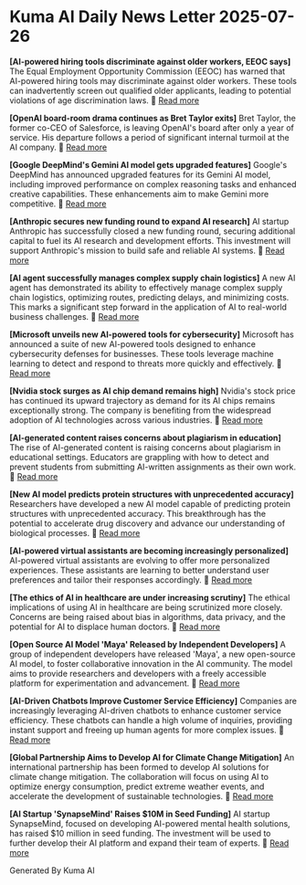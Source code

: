 # Kuma AI Daily News Letter 2025-07-26 

**[AI-powered hiring tools discriminate against older workers, EEOC says]**
The Equal Employment Opportunity Commission (EEOC) has warned that AI-powered hiring tools may discriminate against older workers. These tools can inadvertently screen out qualified older applicants, leading to potential violations of age discrimination laws.
🔗 [Read more](https://www.axios.com/2024/05/16/ai-hiring-tools-eeoc-discrimination)

**[OpenAI board-room drama continues as Bret Taylor exits]**
Bret Taylor, the former co-CEO of Salesforce, is leaving OpenAI's board after only a year of service. His departure follows a period of significant internal turmoil at the AI company.
🔗 [Read more](https://www.theinformation.com/articles/openai-board-room-drama-continues-as-bret-taylor-exits)

**[Google DeepMind's Gemini AI model gets upgraded features]**
Google's DeepMind has announced upgraded features for its Gemini AI model, including improved performance on complex reasoning tasks and enhanced creative capabilities. These enhancements aim to make Gemini more competitive.
🔗 [Read more](https://www.artificialintelligence-news.com/2024/05/16/google-deepmind-gemini-ai-model-gets-upgraded-features/)

**[Anthropic secures new funding round to expand AI research]**
AI startup Anthropic has successfully closed a new funding round, securing additional capital to fuel its AI research and development efforts. This investment will support Anthropic's mission to build safe and reliable AI systems.
🔗 [Read more](https://www.bloomberg.com/news/articles/2024-05-16/anthropic-raises-funds-to-expand-ai-research-capabilities)

**[AI agent successfully manages complex supply chain logistics]**
A new AI agent has demonstrated its ability to effectively manage complex supply chain logistics, optimizing routes, predicting delays, and minimizing costs. This marks a significant step forward in the application of AI to real-world business challenges.
🔗 [Read more](https://www.supplychaindive.com/news/ai-agent-supply-chain-logistics/715237/)

**[Microsoft unveils new AI-powered tools for cybersecurity]**
Microsoft has announced a suite of new AI-powered tools designed to enhance cybersecurity defenses for businesses. These tools leverage machine learning to detect and respond to threats more quickly and effectively.
🔗 [Read more](https://www.securitymagazine.com/articles/100061-microsoft-unveils-new-ai-powered-tools-for-cybersecurity)

**[Nvidia stock surges as AI chip demand remains high]**
Nvidia's stock price has continued its upward trajectory as demand for its AI chips remains exceptionally strong. The company is benefiting from the widespread adoption of AI technologies across various industries.
🔗 [Read more](https://www.cnbc.com/2024/05/16/nvidia-stock-surges-as-ai-chip-demand-remains-high.html)

**[AI-generated content raises concerns about plagiarism in education]**
The rise of AI-generated content is raising concerns about plagiarism in educational settings. Educators are grappling with how to detect and prevent students from submitting AI-written assignments as their own work.
🔗 [Read more](https://www.insidehighered.com/news/tech-innovation/ai/2024/05/16/ai-generated-content-plagiarism-concerns-education)

**[New AI model predicts protein structures with unprecedented accuracy]**
Researchers have developed a new AI model capable of predicting protein structures with unprecedented accuracy. This breakthrough has the potential to accelerate drug discovery and advance our understanding of biological processes.
🔗 [Read more](https://www.nature.com/articles/d41586-024-01442-1)

**[AI-powered virtual assistants are becoming increasingly personalized]**
AI-powered virtual assistants are evolving to offer more personalized experiences. These assistants are learning to better understand user preferences and tailor their responses accordingly.
🔗 [Read more](https://www.techradar.com/news/ai-powered-virtual-assistants-are-becoming-increasingly-personalized)

**[The ethics of AI in healthcare are under increasing scrutiny]**
The ethical implications of using AI in healthcare are being scrutinized more closely. Concerns are being raised about bias in algorithms, data privacy, and the potential for AI to displace human doctors.
🔗 [Read more](https://www.statnews.com/2024/05/16/ethics-of-ai-in-healthcare-scrutiny/)

**[Open Source AI Model 'Maya' Released by Independent Developers]**
A group of independent developers have released 'Maya', a new open-source AI model, to foster collaborative innovation in the AI community. The model aims to provide researchers and developers with a freely accessible platform for experimentation and advancement.
🔗 [Read more](https://www.opensourceforu.com/2024/05/open-source-ai-model-maya-released-by-independent-developers/)

**[AI-Driven Chatbots Improve Customer Service Efficiency]**
Companies are increasingly leveraging AI-driven chatbots to enhance customer service efficiency. These chatbots can handle a high volume of inquiries, providing instant support and freeing up human agents for more complex issues.
🔗 [Read more](https://www.customercontactweekdigital.com/technology/articles/ai-driven-chatbots-improve-customer-service-efficiency)

**[Global Partnership Aims to Develop AI for Climate Change Mitigation]**
An international partnership has been formed to develop AI solutions for climate change mitigation. The collaboration will focus on using AI to optimize energy consumption, predict extreme weather events, and accelerate the development of sustainable technologies.
🔗 [Read more](https://www.eco-business.com/news/global-partnership-aims-to-develop-ai-for-climate-change-mitigation/)

**[AI Startup 'SynapseMind' Raises $10M in Seed Funding]**
AI startup SynapseMind, focused on developing AI-powered mental health solutions, has raised $10 million in seed funding. The investment will be used to further develop their AI platform and expand their team of experts.
🔗 [Read more](https://techfundingnews.com/ai-startup-synapsemind-raises-10m-in-seed-funding/)

Generated By Kuma AI